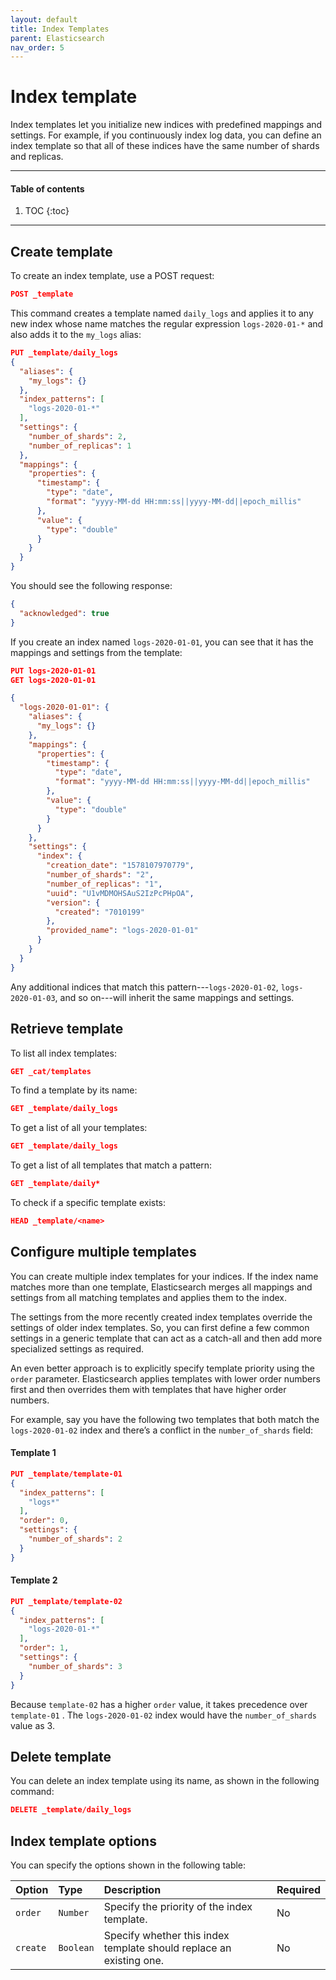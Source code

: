 ```yaml
---
layout: default
title: Index Templates
parent: Elasticsearch
nav_order: 5
---
```


# Index template

Index templates let you initialize new indices with predefined mappings and settings. For example, if you continuously index log data, you can define an index template so that all of these indices have the same number of shards and replicas.

---

#### Table of contents
1. TOC
{:toc}


---

## Create template

To create an index template, use a POST request:

```json
POST _template
```

This command creates a template named `daily_logs` and applies it to any new index whose name matches the regular expression `logs-2020-01-*` and also adds it to the `my_logs` alias:

```json
PUT _template/daily_logs
{
  "aliases": {
    "my_logs": {}
  },
  "index_patterns": [
    "logs-2020-01-*"
  ],
  "settings": {
    "number_of_shards": 2,
    "number_of_replicas": 1
  },
  "mappings": {
    "properties": {
      "timestamp": {
        "type": "date",
        "format": "yyyy-MM-dd HH:mm:ss||yyyy-MM-dd||epoch_millis"
      },
      "value": {
        "type": "double"
      }
    }
  }
}
```

You should see the following response:

```json
{
  "acknowledged": true
}
```

If you create an index named `logs-2020-01-01`, you can see that it has the mappings and settings from the template:

```json
PUT logs-2020-01-01
GET logs-2020-01-01
```

```json
{
  "logs-2020-01-01": {
    "aliases": {
      "my_logs": {}
    },
    "mappings": {
      "properties": {
        "timestamp": {
          "type": "date",
          "format": "yyyy-MM-dd HH:mm:ss||yyyy-MM-dd||epoch_millis"
        },
        "value": {
          "type": "double"
        }
      }
    },
    "settings": {
      "index": {
        "creation_date": "1578107970779",
        "number_of_shards": "2",
        "number_of_replicas": "1",
        "uuid": "U1vMDMOHSAuS2IzPcPHpOA",
        "version": {
          "created": "7010199"
        },
        "provided_name": "logs-2020-01-01"
      }
    }
  }
}
```

Any additional indices that match this pattern---`logs-2020-01-02`, `logs-2020-01-03`, and so on---will inherit the same mappings and settings.

## Retrieve template

To list all index templates:

```json
GET _cat/templates
```

To find a template by its name:

```json
GET _template/daily_logs
```

To get a list of all your templates:

```json
GET _template/daily_logs
```

To get a list of all templates that match a pattern:

```json
GET _template/daily*
```

To check if a specific template exists:

```json
HEAD _template/<name>
```

## Configure multiple templates

You can create multiple index templates for your indices. If the index name matches more than one template, Elasticsearch merges all mappings and settings from all matching templates and applies them to the index.

The settings from the more recently created index templates override the settings of older index templates. So, you can first define a few common settings in a generic template that can act as a catch-all and then add more specialized settings as required.

An even better approach is to explicitly specify template priority using the `order` parameter. Elasticsearch applies templates with lower order numbers first and then overrides them with templates that have higher order numbers.

For example, say you have the following two templates that both match the `logs-2020-01-02` index and there’s a conflict in the `number_of_shards` field:

#### Template 1

```json
PUT _template/template-01
{
  "index_patterns": [
    "logs*"
  ],
  "order": 0,
  "settings": {
    "number_of_shards": 2
  }
}
```

#### Template 2

```json
PUT _template/template-02
{
  "index_patterns": [
    "logs-2020-01-*"
  ],
  "order": 1,
  "settings": {
    "number_of_shards": 3
  }
}
```

Because `template-02` has a higher `order` value, it takes precedence over `template-01` . The `logs-2020-01-02` index would have the `number_of_shards` value as 3.

## Delete template

You can delete an index template using its name, as shown in the following command:

```json
DELETE _template/daily_logs
```

## Index template options

You can specify the options shown in the following table:

Option | Type | Description | Required
:--- | :--- | :--- | :---
`order` | `Number` | Specify the priority of the index template.  | No
`create` | `Boolean` | Specify whether this index template should replace an existing one. | No
